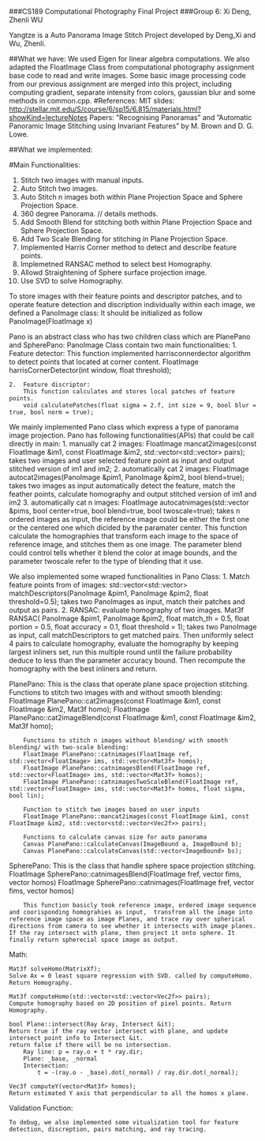 ###CS189 Computational Photography Final Project
###Group 6: Xi Deng, Zhenli WU

Yangtze is a Auto Panorama Image Stitch Project developed by Deng,Xi  and Wu, Zhenli.

##What we have:
We used Eigen for linear algebra computations. We also adapted the FloatImage Class  from computational photography assignment base code to read and write images.
Some basic image processing code from our previous assignment are merged into this project, including computing gradient, separate intensity from colors, gaussian blur and some methods in common.cpp.
#References:
MIT slides: http://stellar.mit.edu/S/course/6/sp15/6.815/materials.html?showKind=lectureNotes
Papers: ”Recognising Panoramas” and ”Automatic Panoramic Image Stitching using Invariant Features” by M. Brown and D. G. Lowe. 



##What we implemented:

#Main Functionalities:
1. Stitch two images with manual inputs.
2. Auto Stitch two images.
3. Auto Stitch n images both within Plane Projection Space and Sphere Projection Space.
4. 360 degree Panorama.
// details methods.
5. Add Smooth Blend for stitching both within Plane Projection Space and Sphere Projection Space.
6. Add Two Scale Blending for stitching in Plane Projection Space.
7. Implemented Harris Corner method to detect and describe feature points.
8. Implemetned RANSAC method to select best Homography.
9. Allowd Straightening of Sphere surface projection image.
10. Use SVD to solve Homography.


To store images with their feature points and descriptor patches, and to operate feature detection and discription individually within each image,
we defined a PanoImage class:
It should be initialized as follow
		PanoImage(FloatImage x)

Pano is an abstract class who has two children class which are PlanePano and SpherePano:
PanoImage Class contain two main functionalities:
 	1.  Feature detector:
 		This function implemented harrisconnerdector algorithm to detect points that located at corner content.
 		FloatImage harrisCornerDetector(int window, float threshold);

 	2.  Feature discriptor:
 		This function calculates and stores local patches of feature points.
 		void calculatePatches(float sigma = 2.f, int size = 9, bool blur = true, bool norm = true);

We mainly implemented Pano class which express a type of panorama image projection.
Pano has following functionalities(APIs) that could be call directly in main:
	1. manually cat 2 images: 
		FloatImage mancat2images(const FloatImage &im1, const FloatImage &im2, std::vector<std::vector<Vec2f>> pairs); 
		takes two images and user selected feature point as input and output stitched version of im1 and im2;
	2. automatically cat 2 images: 
		FloatImage autocat2images(PanoImage &pim1, PanoImage &pim2, bool blend=true); 
		takes two images as input automatically detect the feature, match the feather points, calculate homography and output stitched version of im1 and im2
	3. automatically cat n images:
		FloatImage autocatnimages(std::vector<PanoImage> &pims, bool center=true, bool blend=true, bool twoscale=true);
		takes n ordered images as input, the reference image could be either the first one or the centered one which dicided by the paramater center. This function calculate the homographies that transform each image to the space of reference image, and stitches them as one image. The parameter blend could control tells whether it blend the color at image bounds, and the parameter twoscale refer to the type of blending that it use.

We also implemented some wraped functionalities in Pano Class:
	1. Match feature points from of images:
		std::vector<std::vector<Vec2i>> matchDescriptors(PanoImage &pim1, PanoImage &pim2, float threshold=0.5);
		takes two PanoImages as input, match their patches and output as pairs.
	2. RANSAC: evaluate homography of two images.
		Mat3f RANSAC( PanoImage &pim1, PanoImage &pim2, float match_th = 0.5, float portion = 0.5, float accuracy = 0.1, float threshold = 1);
		takes two PanoImage as input, call matchDescriptors to get matched pairs. Then uniformly select 4 pairs to calculate homography, evaluate the homography by keeping largest inliners set, run this multiple round until the failure probability deduce to less than the parameter accuracy bound. Then recompute the homography with the best inliners and return.

PlanePano:
	This is the class that operate plane space projection stitching.
		Functions to stitch two images with and without smooth blending:
		FloatImage PlanePano::cat2images(const FloatImage &im1, const FloatImage &im2, Mat3f homo);
		FloatImage PlanePano::cat2imageBlend(const FloatImage &im1, const FloatImage &im2, Mat3f homo);

		Functions to stitch n images without blending/ with smooth blending/ with two-scale blending:
		FloatImage PlanePano::catnimages(FloatImage ref, std::vector<FloatImage> ims, std::vector<Mat3f> homos);
		FloatImage PlanePano::catnimagesBlend(FloatImage ref, std::vector<FloatImage> ims, std::vector<Mat3f> homos);
		FloatImage PlanePano::catnimagesTwoScaleBlend(FloatImage ref, std::vector<FloatImage> ims, std::vector<Mat3f> homos, float sigma, bool lin);

		Function to stitch two images based on user inputs
		FloatImage PlanePano::mancat2images(const FloatImage &im1, const FloatImage &im2, std::vector<std::vector<Vec2f>> pairs);
		
		Functions to calculate canvas size for auto panorama
		Canvas PlanePano::calculateCanvas(ImageBound a, ImageBound b);
		Canvas PlanePano::calculateCanvas(std::vector<ImageBound> bs);





SpherePano:
	This is the class that handle sphere space projection stitching.
		FloatImage SpherePano::catnimagesBlend(FloatImage fref, vector<FloatImage> fims, vector<Mat3f> homos)
		FloatImage SpherePano::catnimages(FloatImage fref, vector<FloatImage> fims, vector<Mat3f> homos)

		This function basicly took reference image, ordered image sequence and coorisponding homograhies as input,  transfrom all the image into reference image space as image Planes, and trace ray over spherical directions from camera to see whether it intersects with image planes. If the ray intersect with plane, then project it onto sphere. It finally return spherecial space image as output.



Math:

    Mat3f solveHomo(MatrixXf);
    Solve Ax = 0 least square regression with SVD. called by computeHomo. Return Homography.

    Mat3f computeHomo(std::vector<std::vector<Vec2f>> pairs);
    Compute homography based on 2D position of pixel points. Return Homography.

    bool Plane::intersect(Ray &ray, Intersect &it);
    Return true if the ray vector intersect with plane, and update intersect point info to Intersect &it.
    return false if there will be no intersection.
	    Ray line: p = ray.o + t * ray.dir;
	    Plane: _base, _normal
	    Intersection:
	    	t = -(ray.o - _base).dot(_normal) / ray.dir.dot(_normal);

	Vec3f computeY(vector<Mat3f> homos);
	Return estimated Y axis that perpendicular to all the homos x plane.

Validation Function:

	To debug, we also implemented some vitualization tool for feature detection, discreption, pairs matching, and ray tracing.

